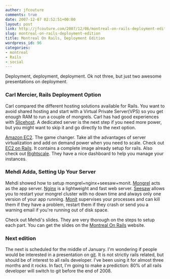 ```yaml
---
author: jfcouture
comments: true
date: 2007-12-07 02:52:51+00:00
layout: post
link: http://jfcouture.com/2007/12/06/montreal-on-rails-deployment-edition/
slug: montreal-on-rails-deployment-edition
title: Montreal On Rails, Deployment Edition
wordpress_id: 96
categories:
- montreal
- Rails
- social
---
```


Deployment, deployment, deployment. Ok not three, but just two awesome presentations on deployment.





### Carl Mercier, Rails Deployment Option





Carl compared the different hosting solutions available for Rails. You want to avoid shared hosting and start with a Virtual Private Server(VPS) so you get enough RAM to run a couple of mongrels. Carl has had good experiences with [Slicehost](http://www.slicehost.com/). A dedicated server is the next step if you need more power, but you might want to skip it and go directly to the next option.






[Amazon EC2](http://aws.amazon.com/ec2). The game changer. Take all the advantages of server virtualization and add on demand power when you need to scale. Check out [EC2 on Rails](http://ec2onrails.rubyforge.org/). It contains a complete image already setup for rails. Also check out [Rightscale](http://rightscale.com/). They have a nice dashboard to help you manage your instances.






### Mehdi Adda, Setting Up Your Server





Mehdi showed how to setup mongrel+nginx+seesaw+monit. [Mongrel](http://mongrel.rubyforge.org/) acts as the app server. [Nginx](http://nginx.net/) is a lightweight and fast web server. [Seesaw](http://en.wikipedia.org/wiki/Seesaw) allows you to restart your mongrel cluster with no down time and always only one version of your app running. [Monit](http://www.tildeslash.com/monit/) supervises your processes and can kill them if they have a problem, restart them if they crash or send you a warning email if you're running out of disk space.






Check out Mehdi's slides. They are very thorough on the steps to setup each part. You can get the slides on the [Montreal On Rails](http://www.montrealonrails.com/past-presentations/) website.






### Next edition





The next is scheduled for the middle of January. I'm wondering if people would be interested in a presentation on [git](http://git.or.cz/). It is not strictly rails related, but should be of interest to all rails developer. I've been using it for almost three months and it rocks. In fact, I'm going to make a prediction: 80% of all rails developer will switch to git before the end of 2008.
